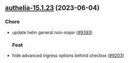 

## [authelia-15.1.23](https://github.com/truecharts/charts/compare/authelia-15.1.22...authelia-15.1.23) (2023-06-04)

### Chore

- update helm general non-major ([#9393](https://github.com/truecharts/charts/issues/9393))
  
  ### Feat

- hide advanced ingress options behind checbox ([#9203](https://github.com/truecharts/charts/issues/9203))
  
  